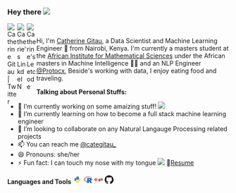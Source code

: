 ### Hey there <img src="https://media.giphy.com/media/hvRJCLFzcasrR4ia7z/giphy.gif" width="25px">

<a href="https://twitter.com/categitau_">
  <img align="left" alt="Catherine Gitau | Twitter" width="22px" src="https://cdn.jsdelivr.net/npm/simple-icons@v3/icons/twitter.svg" />
</a>
<a href="https://www.linkedin.com/in/cate-gitau/">
  <img align="left" alt="Catherie's LinkdeIN" width="22px" src="https://cdn.jsdelivr.net/npm/simple-icons@v3/icons/linkedin.svg" />
</a>
<a href="https://leetcode.com/CateGitau/">
  <img align="left" alt="Catherine's Leetcode" width="22px" src="https://cdn.jsdelivr.net/npm/simple-icons@v3/icons/leetcode.svg" />
</a>
<br />

Hi, I'm [Catherine Gitau](https://categitau.github.io/), a Data Scientist and Machine Learning Engineer 🚀 from Nairobi, Kenya. I'm currently a masters student at the [African Institute for Mathematical Sciences]() under the African masters in Machine Intelligence 🙍🏽‍ and an NLP Engineer [@Protocx](https://www.proto.cx/), Beside's working with data, I enjoy eating food and traveling.

**Talking about Personal Stuffs:**

- 🔭 I’m currently working on some amaizing stuff! <img src="https://media.giphy.com/media/WtOkaikiwaR87ZvAFH/giphy.gif" width="25px">
- 🌱 I’m currently learning on how to become a full stack machine learning engineer
- 👯 I’m looking to collaborate on any Natural Langauge Processing related projects
- 📫 You can reach me [@categitau_]("https://twitter.com/categitau_")
- 😄 Pronouns: she/her
- ⚡ Fun fact: I can touch my nose with my tongue <img src="https://media.giphy.com/media/J1XmdgEVdUSPap7xkq/giphy.gif" width="25px">
 📝[Resume](https://drive.google.com/file/d/1HJCfONopWEoxCChxl5DyQtQBiXU2jYmj/view?usp=sharing)


**Languages and Tools**
<code><img height="20" src="https://raw.githubusercontent.com/github/explore/80688e429a7d4ef2fca1e82350fe8e3517d3494d/topics/python/python.png"></code>
<code><img height="20" src="https://raw.githubusercontent.com/github/explore/80688e429a7d4ef2fca1e82350fe8e3517d3494d/topics/r/r.png"></code>
<code><img height="20" src="https://raw.githubusercontent.com/github/explore/80688e429a7d4ef2fca1e82350fe8e3517d3494d/topics/git/git.png"></code>
<code><img height="20" src="https://raw.githubusercontent.com/github/explore/78df643247d429f6cc873026c0622819ad797942/topics/github/github.png"></code>
